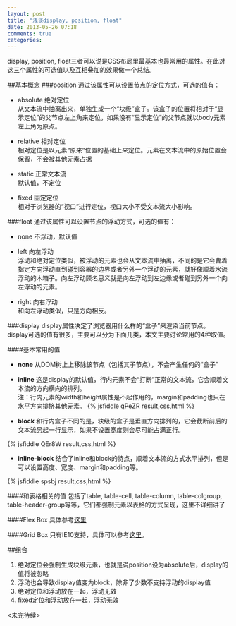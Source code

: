 ```yaml
---
layout: post
title: "浅谈display, position, float"
date: 2013-05-26 07:18
comments: true
categories: 
---
```

display, position, float三者可以说是CSS布局里最基本也最常用的属性。在此对这三个属性的可选值以及互相叠加的效果做一个总结。

##基本概念
###position
通过该属性可以设置节点的定位方式，可选的值有：  

* absolute 绝对定位  
从文本流中抽离出来，单独生成一个“块级”盒子。该盒子的位置将相对于“显示定位”的父节点左上角来定位，如果没有“显示定位”的父节点就以body元素左上角为原点。

* relative 相对定位  
相对定位是以元素“原来”位置的基础上来定位。元素在文本流中的原始位置会保留，不会被其他元素占据

* static 正常文本流  
默认值，不定位

* fixed 固定定位  
相对于浏览器的“视口”进行定位，视口大小不受文本流大小影响。

###float
通过该属性可以设置节点的浮动方式，可选的值有：  

* none 不浮动，默认值
* left 向左浮动  
浮动和绝对定位类似，被浮动的元素也会从文本流中抽离，不同的是它会曹着指定方向浮动直到碰到容器的边界或者另外一个浮动的元素，就好像顺着水流浮动的木箱子。向左浮动顾名思义就是向左浮动到左边缘或者碰到另外一个向左浮动的元素。

* right 向右浮动  
和向左浮动类似，只是方向相反。

###display
display属性决定了浏览器用什么样的“盒子”来渲染当前节点。display可选的值有很多，主要可以分为下面几类，本文主要讨论常用的4种取值。

####基本常用的值

* __none__ 从DOM树上上移除该节点（包括其子节点），不会产生任何的“盒子”
* __inline__ 这是display的默认值，行内元素不会“打断”正常的文本流，它会顺着文本流的方向横向的排列。  
注：行内元素的width和height属性是不起作用的，margin和padding也只在水平方向排挤其他元素。
{% jsfiddle qPeZR result,css,html %}

* __block__ 和行内盒子不同的是，块级的盒子是垂直方向排列的，它会截断前后的文本流另起一行显示，如果不设置宽度则会尽可能占满正行。

{% jsfiddle QEr8W result,css,html %}
* __inline-block__ 结合了inline和block的特点，顺着文本流的方式水平排列，但是可以设置高度、宽度、margin和padding等。

{% jsfiddle spsbj result,css,html %}


####和表格相关的值
包括了table, table-cell, table-column, table-colgroup, table-header-group等等，它们都强制元素以表格的方式呈现，这里不详细讲了

####Flex Box
具体参考[这里](http://css-tricks.com/snippets/css/a-guide-to-flexbox/)

####Grid Box
只有IE10支持，具体可以参考[这里](http://dev.w3.org/csswg/css3-grid-layout/)。

<!--more-->

##组合
1. 绝对定位会强制生成块级元素，也就是说position设为absolute后，display的值将被忽略
2. 浮动也会导致display值变为block，除非了少数不支持浮动的display值
3. 绝对定位和浮动放在一起，浮动无效
4. fixed定位和浮动放在一起，浮动无效

<未完待续>